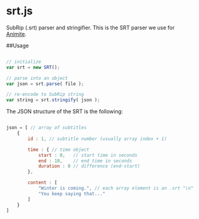 srt.js
======

SubRip (.srt) parser and stringifier. This is the SRT parser we use for [Animite](http://github.com/vas/animite).

##Usage

```javascript

// initialize
var srt = new SRT();

// parse into an object
var json = srt.parse( file );

// re-encode to SubRip string
var string = srt.stringify( json );
```

The JSON structure of the SRT is the following:

```javascript

json = [ // array of subtitles
	{ 
		id : 1, // subtitle number (usually array index + 1)

		time : { // time object
			start : 0,   // start time in seconds
			end : 10,    // end time in seconds
			duration : 0 // difference (end-start)
		},

		content : [
			"Winter is coming.", // each array element is an .srt "\n"
			"You keep saying that..."
		]
	}
]

```

